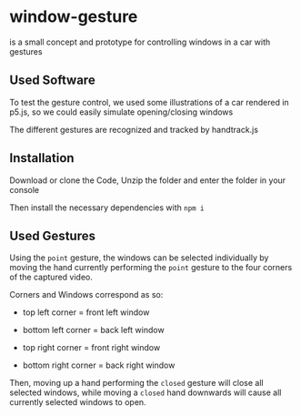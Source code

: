 # window-gesture

is a small concept and prototype for controlling windows in a car with gestures

## Used Software

To test the gesture control, we used some illustrations of a car rendered in p5.js, 
so we could easily simulate opening/closing windows

The different gestures are recognized and tracked by handtrack.js

## Installation

Download or clone the Code, Unzip the folder and enter the folder in your console

Then install the necessary dependencies with `npm i`

## Used Gestures

Using the ```point``` gesture, the windows can be selected individually by moving the 
hand currently performing the `point` gesture to the four corners of the captured video.


Corners and Windows correspond as so:

- top left corner = front left window

- bottom left corner = back left window

- top right corner = front right window

- bottom right corner = back right window


Then, moving up a hand performing the `closed` gesture will close all selected windows, 
while moving a `closed` hand downwards will cause all currently selected windows to open.


